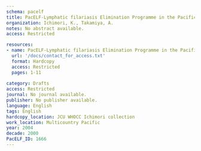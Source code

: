 ```yaml
---
schema: pacelf
title: PacELF-Lymphatic filariasis Elimination Programme in the Pacific
organization: Ichimori, K., Takamiya, A.
notes: No abstract available.
access: Restricted

resources:
- name: PacELF-Lymphatic filariasis Elimination Programme in the Pacific
  url: '/docs/contact_for_access.txt'
  format: Hardcopy
  access: Restricted
  pages: 1-11
 
category: Drafts
access: Restricted
journal: No journal available.
publisher: No publisher available. 
language: English 
tags: English 
hardcopy_location: JCU WHOCC Ichimori collection
work_location: Multicountry Pacific
year: 2004
decade: 2000
PacELF_ID: 1666
---
```

